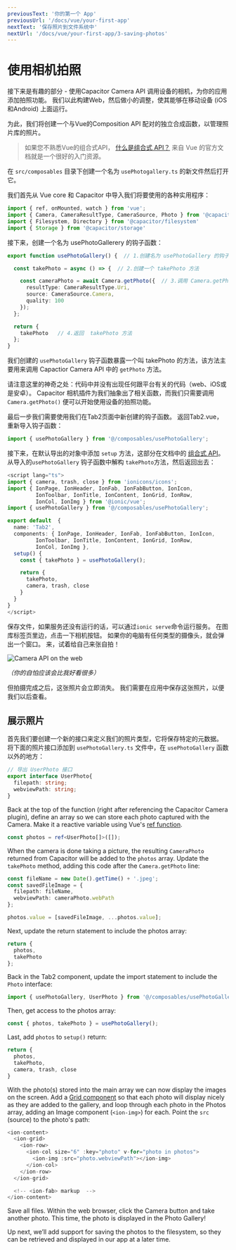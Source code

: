 ```yaml
---
previousText: '你的第一个 App'
previousUrl: '/docs/vue/your-first-app'
nextText: '保存照片到文件系统中'
nextUrl: '/docs/vue/your-first-app/3-saving-photos'
---
```


# 使用相机拍照

接下来是有趣的部分 - 使用Capacitor Camera API 调用设备的相机，为你的应用添加拍照功能。 我们以此构建Web，然后做小的调整，使其能够在移动设备 (iOS和Android) 上面运行。

为此，我们将创建一个与Vue的Composition API 配对的独立合成函数，以管理照片库的照片。

> 如果您不熟悉Vue的组合式API， [什么是组合式 API？](https://v3.cn.vuejs.org/guide/composition-api-introduction.html#什么是组合式-api) 来自 Vue 的官方文档就是一个很好的入门资源。

在 `src/composables` 目录下创建一个名为 `usePhotogallery.ts` 的新文件然后打开它。

我们首先从 Vue core 和 Capacitor 中导入我们将要使用的各种实用程序：

```typescript
import { ref, onMounted, watch } from 'vue';
import { Camera, CameraResultType, CameraSource, Photo } from '@capacitor/camera';
import { Filesystem, Directory } from '@capacitor/filesystem'
import { Storage } from '@capacitor/storage'

```

接下来，创建一个名为 usePhotoGallerery 的钩子函数：

```typescript
export function usePhotoGallery() {  // 1.创建名为 usePhotoGallery 的钩子函数

  const takePhoto = async () => {  // 2.创建一个 takePhoto 方法

    const cameraPhoto = await Camera.getPhoto({  // 3.调用 Camera.getPhoto 方法
      resultType: CameraResultType.Uri,
      source: CameraSource.Camera,
      quality: 100
    });
  };

  return {
    takePhoto   // 4.返回  takePhoto 方法
  };
}
```

我们创建的 `usePhotoGallery` 钩子函数暴露一个叫 takePhoto 的方法，该方法主要用来调用 Capactior Camera API 中的 `getPhoto` 方法。

请注意这里的神奇之处：代码中并没有出现任何跟平台有关的代码（web、iOS或是安卓）。 Capacitor 相机插件为我们抽象出了相关函数，而我们只需要调用 `Camera.getPhoto()` 便可以开始使用设备的拍照功能。

最后一步我们需要使用我们在Tab2页面中新创建的钩子函数。 返回Tab2.vue，重新导入钩子函数：

```typescript
import { usePhotoGallery } from '@/composables/usePhotoGallery';
```

接下来，在默认导出的对象中添加 `setup` 方法，这部分在文档中的 [组合式 API](https://v3.cn.vuejs.org/guide/composition-api-setup.html#setup)。 从导入的`usePhotoGallery` 钩子函数中解构 `takePhoto`方法，然后返回出去：

```typescript
<script lang="ts">
import { camera, trash, close } from 'ionicons/icons';
import { IonPage, IonHeader, IonFab, IonFabButton, IonIcon,
         IonToolbar, IonTitle, IonContent, IonGrid, IonRow,
         IonCol, IonImg } from '@ionic/vue';
import { usePhotoGallery } from '@/composables/usePhotoGallery';

export default  {
  name: 'Tab2',
  components: { IonPage, IonHeader, IonFab, IonFabButton, IonIcon,
         IonToolbar, IonTitle, IonContent, IonGrid, IonRow,
         IonCol, IonImg },
  setup() {
    const { takePhoto } = usePhotoGallery();

    return {
      takePhoto,
      camera, trash, close
    }
  }
}
</script>
```

保存文件，如果服务还没有运行的话，可以通过`ionic serve`命令运行服务。 在图库标签页里边，点击一下相机按钮。 如果你的电脑有任何类型的摄像头，就会弹出一个窗口。 来，试着给自己来张自拍！

![Camera API on the web](/docs/assets/img/guides/first-app-cap-ng/camera-web.png)

_（你的自怕应该会比我好看很多）_

但拍摄完成之后，这张照片会立即消失。 我们需要在应用中保存这张照片，以便我们以后查看。

## 展示照片

首先我们要创建一个新的接口来定义我们的照片类型，它将保存特定的元数据。 将下面的照片接口添加到 `usePhotoGallery.ts` 文件中，在 `usePhotoGallery` 函数以外的地方：

```typescript
// 导出 UserPhoto 接口
export interface UserPhoto{
  filepath: string;
  webviewPath: string;
}
```

Back at the top of the function (right after referencing the Capacitor Camera plugin), define an array so we can store each photo captured with the Camera. Make it a reactive variable using Vue's [ref function](https://v3.vuejs.org/guide/composition-api-introduction.html#reactive-variables-with-ref).

```typescript
const photos = ref<UserPhoto[]>([]);
```

When the camera is done taking a picture, the resulting `CameraPhoto` returned from Capacitor will be added to the `photos` array. Update the `takePhoto` method, adding this code after the `Camera.getPhoto` line:

```typescript
const fileName = new Date().getTime() + '.jpeg';
const savedFileImage = {
  filepath: fileName,
  webviewPath: cameraPhoto.webPath
};

photos.value = [savedFileImage, ...photos.value];
```

Next, update the return statement to include the photos array:

```typescript
return {
  photos,
  takePhoto
};
```

Back in the Tab2 component, update the import statement to include the `Photo` interface:

```typescript
import { usePhotoGallery, UserPhoto } from '@/composables/usePhotoGallery';
```

Then, get access to the photos array:

```typescript
const { photos, takePhoto } = usePhotoGallery();
```

Last, add `photos` to `setup()` return:

```typescript
return {
  photos,
  takePhoto,
  camera, trash, close
}
```

With the photo(s) stored into the main array we can now display the images on the screen. Add a [Grid component](https://ionicframework.com/docs/api/grid) so that each photo will display nicely as they are added to the gallery, and loop through each photo in the Photos array, adding an Image component (`<ion-img>`) for each. Point the `src` (source) to the photo's path:

```typescript
<ion-content>
  <ion-grid>
    <ion-row>
      <ion-col size="6" :key="photo" v-for="photo in photos">
        <ion-img :src="photo.webviewPath"></ion-img>
      </ion-col>
    </ion-row>
  </ion-grid>

  <!-- <ion-fab> markup  -->
</ion-content>
```

Save all files. Within the web browser, click the Camera button and take another photo. This time, the photo is displayed in the Photo Gallery!

Up next, we’ll add support for saving the photos to the filesystem, so they can be retrieved and displayed in our app at a later time.
